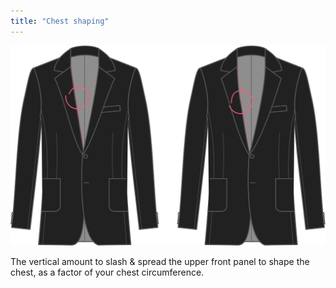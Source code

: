 ```yaml
---
title: "Chest shaping"
---
```


![Chest shaping](chestshaping.svg)

The vertical amount to slash & spread the upper front panel to shape the chest, as a factor of your chest circumference.




